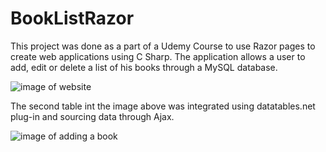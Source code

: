 # BookListRazor

This project was done as a part of a Udemy Course to use Razor pages to create web applications using C Sharp. The application allows a user to add, edit or delete a list of his books through a MySQL database. 


![image of website](https://user-images.githubusercontent.com/57597689/94357230-92169980-00b4-11eb-8e1c-1e9f5144c6a1.png)



The second table int the image above was integrated using datatables.net plug-in and sourcing data through Ajax. 



![image of adding a book](https://user-images.githubusercontent.com/57597689/94357365-1a496e80-00b6-11eb-942b-9fbbeed9d50c.png)

